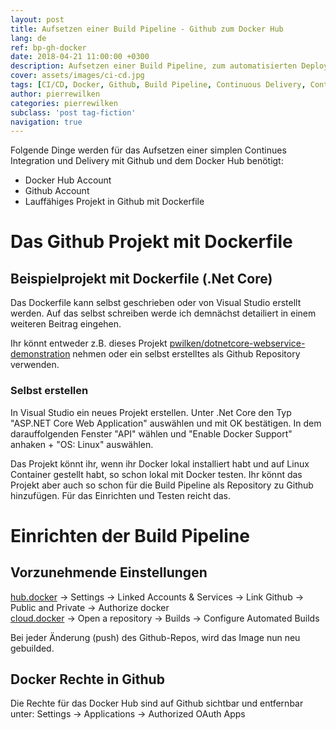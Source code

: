 ```yaml
---
layout: post
title: Aufsetzen einer Build Pipeline - Github zum Docker Hub
lang: de
ref: bp-gh-docker
date: 2018-04-21 11:00:00 +0300
description: Aufsetzen einer Build Pipeline, zum automatisierten Deployen von Docker images in der Docker Hub, aus Github heraus.
cover: assets/images/ci-cd.jpg
tags: [CI/CD, Docker, Github, Build Pipeline, Continuous Delivery, Continuous Integration, .Net Core]
author: pierrewilken
categories: pierrewilken
subclass: 'post tag-fiction'
navigation: true
---
```


Folgende Dinge werden für das Aufsetzen einer simplen Continues Integration und Delivery mit Github und dem Docker Hub benötigt:
+ Docker Hub Account
+ Github Account
+ Lauffähiges Projekt in Github mit Dockerfile

# Das Github Projekt mit Dockerfile
## Beispielprojekt mit Dockerfile (.Net Core)
Das Dockerfile kann selbst geschrieben oder von Visual Studio erstellt werden. 
Auf das selbst schreiben werde ich demnächst detailiert in einem weiteren Beitrag eingehen.

Ihr könnt entweder z.B. dieses Projekt 
<a href="https://github.com/pwilken/dotnetcore-webservice-demonstration" rel="pwilken/dotnetcore-webservice-demonstration">pwilken/dotnetcore-webservice-demonstration</a>
nehmen oder ein selbst erstelltes als Github Repository verwenden.

### Selbst erstellen
In Visual Studio ein neues Projekt erstellen. 
Unter .Net Core den Typ "ASP.NET Core Web Application" auswählen und mit OK bestätigen.
In dem darauffolgenden Fenster "API" wählen und "Enable Docker Support" anhaken + "OS: Linux" auswählen. 

Das Projekt könnt ihr, wenn ihr Docker lokal installiert habt und auf Linux Container gestellt habt, so schon lokal mit Docker testen.
Ihr könnt das Projekt aber auch so schon für die Build Pipeline als Repository zu Github hinzufügen. 
Für das Einrichten und Testen reicht das.

# Einrichten der Build Pipeline
## Vorzunehmende Einstellungen
<a href="https://hub.docker.com/" rel="hub.docker">hub.docker</a> -> Settings -> Linked Accounts & Services -> Link Github -> Public and Private -> Authorize docker <br/>
<a href="https://cloud.docker.com" rel="cloud.docker">cloud.docker</a> -> Open a repository -> Builds -> Configure Automated Builds
 
Bei jeder Änderung (push) des Github-Repos, wird das Image nun neu gebuilded.

## Docker Rechte in Github
Die Rechte für das Docker Hub sind auf Github sichtbar und entfernbar unter:
Settings -> Applications -> Authorized OAuth Apps

